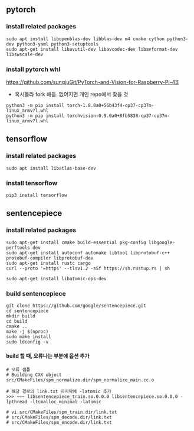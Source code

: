 ## pytorch
### install related packages
```
sudo apt install libopenblas-dev libblas-dev m4 cmake cython python3-dev python3-yaml python3-setuptools
sudo apt-get install libavutil-dev libavcodec-dev libavformat-dev libswscale-dev
```

### install pytorch whl
https://github.com/sungjuGit/PyTorch-and-Vision-for-Raspberry-Pi-4B
* 혹시몰라 fork 해둠. 없어지면 개인 repo에서 찾을 것
```
python3 -m pip install torch-1.8.0a0+56b43f4-cp37-cp37m-linux_armv7l.whl
python3 -m pip install torchvision-0.9.0a0+8fb5838-cp37-cp37m-linux_armv7l.whl
```
## tensorflow
### install related packages
```
sudo apt install libatlas-base-dev
```

### install tensorflow
```
pip3 install tensorflow
```

## sentencepiece
### install related packages
```
sudo apt-get install cmake build-essential pkg-config libgoogle-perftools-dev
sudo apt-get install autoconf automake libtool libprotobuf-c++ protobuf-compiler libprotobuf-dev
sudo apt-get install rustc cargo
curl --proto '=https' --tlsv1.2 -sSf https://sh.rustup.rs | sh

sudo apt-get install libatomic-ops-dev
```


### build sentencepiece
```
git clone https://github.com/google/sentencepiece.git 
cd sentencepiece
mkdir build
cd build
cmake ..
make -j $(nproc)
sudo make install
sudo ldconfig -v
```

#### build 할 때, 오류나는 부분에 옵션 추가
```
# 오류 샘플
# Building CXX object src/CMakeFiles/spm_normalize.dir/spm_normalize_main.cc.o

# 해당 경로의 link.txt 마지막에 -latomic 추가
>>> ~~~ libsentencepiece_train.so.0.0.0 libsentencepiece.so.0.0.0 -lpthread -ltcmalloc_minimal -latomic

# vi src/CMakeFiles/spm_train.dir/link.txt
# src/CMakeFiles/spm_decode.dir/link.txt
# src/CMakeFiles/spm_encode.dir/link.txt
```
